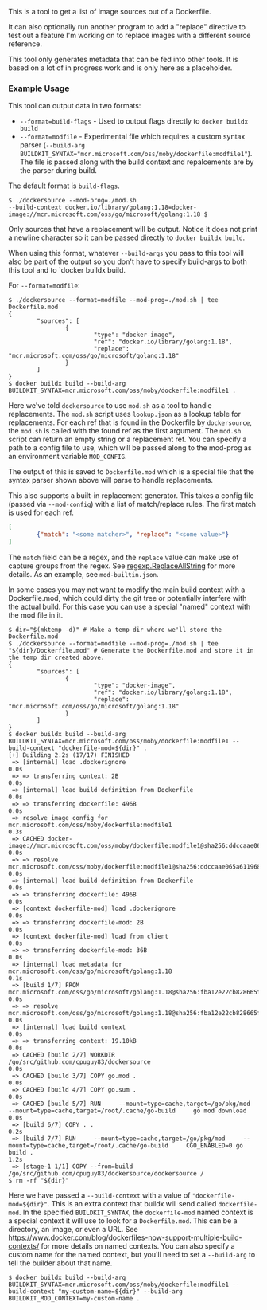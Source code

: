This is a tool to get a list of image sources out of a Dockerfile.

It can also optionally run another program to add a "replace" directive to test out a feature I'm working on to replace images with a different source reference.

This tool only generates metadata that can be fed into other tools.
It is based on a lot of in progress work and is only here as a placeholder.

### Example Usage

This tool can output data in two formats:

- `--format=build-flags` - Used to output flags directly to `docker buildx build`
- `--format=modfile` - Experimental file which requires a custom syntax parser (`--build-arg BUILDKIT_SYNTAX="mcr.microsoft.com/oss/moby/dockerfile:modfile1"`). The file is passed along with the build context and repalcements are by the parser during build.

The default format is `build-flags`.

```console
$ ./dockersource --mod-prog=./mod.sh
--build-context docker.io/library/golang:1.18=docker-image://mcr.microsoft.com/oss/go/microsoft/golang:1.18 $
```

Only sources that have a replacement will be output.
Notice it does not print a newline character so it can be passed directly to `docker buildx build`.

When using this format, whatever `--build-args` you pass to this tool will also be part of the output so you don't have to specify build-args to both this tool and to `docker buildx build.

For `--format=modfile`:

```console
$ ./dockersource --format=modfile --mod-prog=./mod.sh | tee Dockerfile.mod
{
        "sources": [
                {
                        "type": "docker-image",
                        "ref": "docker.io/library/golang:1.18",
                        "replace": "mcr.microsoft.com/oss/go/microsoft/golang:1.18"
                }
        ]
}
$ docker buildx build --build-arg BUILDKIT_SYNTAX=mcr.microsoft.com/oss/moby/dockerfile:modfile1 .
```

Here we've told `dockersource` to use `mod.sh` as a tool to handle replacements.
The `mod.sh` script uses `lookup.json` as a lookup table for replacements.
For each ref that is found in the Dockerfile by `dockersource`, the `mod.sh` is called with the found ref as the first argument. The `mod.sh` script can return an empty string or a replacement ref.
You can specify a path to a config file to use, which will be passed along to the mod-prog as an environment variable `MOD_CONFIG`.

The output of this is saved to `Dockerfile.mod` which is a special file that the syntax parser shown above will parse to handle replacements.

This also supports a built-in replacement generator.
This takes a config file (passed via `--mod-config`) with a list of match/replace rules.
The first match is used for each ref.

```json
[
        {"match": "<some matcher>", "replace": "<some value>"}
]
```

The `match` field can be a regex, and the `replace` value can make use of capture groups from the regex.
See [regexp.ReplaceAllString](https://pkg.go.dev/regexp#Regexp.ReplaceAllString) for more details.
As an example, see `mod-builtin.json`.

In some cases you may not want to modify the main build context with a Dockerfile.mod, which could dirty the git tree or potentially interfere with the actual build. For this case you can use a special "named" context with the mod file in it.


```console
$ dir="$(mktemp -d)" # Make a temp dir where we'll store the Dockerfile.mod
$ ./dockersource --format=modfile --mod-prog=./mod.sh | tee "${dir}/Dockerfile.mod" # Generate the Dockerfile.mod and store it in the temp dir created above.
{
        "sources": [
                {
                        "type": "docker-image",
                        "ref": "docker.io/library/golang:1.18",
                        "replace": "mcr.microsoft.com/oss/go/microsoft/golang:1.18"
                }
        ]
}
$ docker buildx build --build-arg BUILDKIT_SYNTAX=mcr.microsoft.com/oss/moby/dockerfile:modfile1 --build-context "dockerfile-mod=${dir}" .
[+] Building 2.2s (17/17) FINISHED                                                                                                                                                                                                                                                            
 => [internal] load .dockerignore                                                                                                                                                                                                                                                        0.0s
 => => transferring context: 2B                                                                                                                                                                                                                                                          0.0s
 => [internal] load build definition from Dockerfile                                                                                                                                                                                                                                     0.0s
 => => transferring dockerfile: 496B                                                                                                                                                                                                                                                     0.0s
 => resolve image config for mcr.microsoft.com/oss/moby/dockerfile:modfile1                                                                                                                                                                                                              0.3s
 => CACHED docker-image://mcr.microsoft.com/oss/moby/dockerfile:modfile1@sha256:ddccaae065a61196876e89b99eb88ac66cfbc4e21daea9e90f0588dab02420ae                                                                                                                                         0.0s
 => => resolve mcr.microsoft.com/oss/moby/dockerfile:modfile1@sha256:ddccaae065a61196876e89b99eb88ac66cfbc4e21daea9e90f0588dab02420ae                                                                                                                                                    0.0s
 => [internal] load build definition from Dockerfile                                                                                                                                                                                                                                     0.0s
 => => transferring dockerfile: 496B                                                                                                                                                                                                                                                     0.0s
 => [context dockerfile-mod] load .dockerignore                                                                                                                                                                                                                                          0.0s
 => => transferring dockerfile-mod: 2B                                                                                                                                                                                                                                                   0.0s
 => [context dockerfile-mod] load from client                                                                                                                                                                                                                                            0.0s
 => => transferring dockerfile-mod: 36B                                                                                                                                                                                                                                                  0.0s
 => [internal] load metadata for mcr.microsoft.com/oss/go/microsoft/golang:1.18                                                                                                                                                                                                          0.1s
 => [build 1/7] FROM mcr.microsoft.com/oss/go/microsoft/golang:1.18@sha256:fba12e22cb828665f844f123c5bfd5143f8e9c00c960d6abd4653b1b0e35df6c                                                                                                                                              0.0s
 => => resolve mcr.microsoft.com/oss/go/microsoft/golang:1.18@sha256:fba12e22cb828665f844f123c5bfd5143f8e9c00c960d6abd4653b1b0e35df6c                                                                                                                                                    0.0s
 => [internal] load build context                                                                                                                                                                                                                                                        0.0s
 => => transferring context: 19.10kB                                                                                                                                                                                                                                                     0.0s
 => CACHED [build 2/7] WORKDIR /go/src/github.com/cpuguy83/dockersource                                                                                                                                                                                                                  0.0s
 => CACHED [build 3/7] COPY go.mod .                                                                                                                                                                                                                                                     0.0s
 => CACHED [build 4/7] COPY go.sum .                                                                                                                                                                                                                                                     0.0s
 => CACHED [build 5/7] RUN     --mount=type=cache,target=/go/pkg/mod     --mount=type=cache,target=/root/.cache/go-build     go mod download                                                                                                                                             0.0s
 => [build 6/7] COPY . .                                                                                                                                                                                                                                                                 0.2s
 => [build 7/7] RUN     --mount=type=cache,target=/go/pkg/mod     --mount=type=cache,target=/root/.cache/go-build     CGO_ENABLED=0 go build .                                                                                                                                           1.2s
 => [stage-1 1/1] COPY --from=build /go/src/github.com/cpuguy83/dockersource/dockersource /
$ rm -rf "${dir}"
```

Here we have passed a `--build-context` with a value of `"dockerfile-mod=${dir}"`.
This is an extra context that buildx will send called `dockerfile-mod`.
In the specified `BUILDKIT_SYNTAX`, the `dockerfile-mod` named context is a special context it will use to look for a `Dockerfile.mod`.
This can be a directory, an image, or even a URL. See https://www.docker.com/blog/dockerfiles-now-support-multiple-build-contexts/ for more details on named contexts.
You can also specify a custom name for the named context, but you'll need to set a `--build-arg` to tell the builder about that name.

```console
$ docker buildx build --build-arg BUILDKIT_SYNTAX=mcr.microsoft.com/oss/moby/dockerfile:modfile1 --build-context "my-custom-name=${dir}" --build-arg BUILDKIT_MOD_CONTEXT=my-custom-name .
```